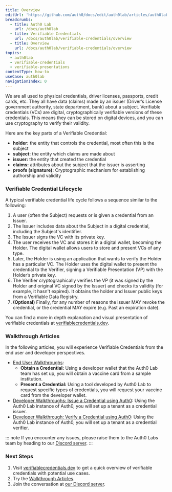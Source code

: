 ```yaml
---
title: Overview
editUrl: 'https://github.com/auth0/docs/edit/auth0lab/articles/auth0lab/verifiable-credentials/overview.md'
breadcrumbs:
  - title: Auth0 Lab
    url: /docs/auth0lab
  - title: Verifiable Credentials
    url: /docs/auth0lab/verifiable-credentials/overview
  - title: Overview
    url: /docs/auth0lab/verifiable-credentials/overview
topics:
  - auth0lab
  - verifiable-credentials
  - verifiable-presentations
contentType: how-to
useCase: auth0lab
navigationIndex: 0
---
```


We are all used to physical credentials, driver licenses, passports, credit cards, etc. They all have data (claims) made by an issuer (Driver’s License government authority, state department, bank) about a subject. Verifiable credentials (VCs) are digital, cryptographically verifiable versions of these credentials. This means they can be stored on digital devices, and you can use cryptography to verify their validity.

Here are the key parts of a Verifiable Credential:

* __holder:__ the entity that controls the credential, most often this is the subject
* __subject:__ the entity which claims are made about
* __issuer:__ the entity that created the credential
* __claims:__ attributes about the subject that the issuer is asserting
* __proofs (signature):__ Cryptographic mechanism for establishing authorship and validity

### Verifiable Credential Lifecycle

A typical verifiable credential life cycle follows a sequence similar to the following:

1. A user (often the Subject) requests or is given a credential from an Issuer.
2. The Issuer includes data about the Subject in a digital credential, including the Subject's identifier.
3. The Issuer signs the VC with its private key.
4. The user receives the VC and stores it in a digital wallet, becoming the Holder. The digital wallet allows users to store and present VCs of any type.
5. Later, the Holder is using an application that wants to verify the Holder has a particular VC. The Holder uses the digital wallet to present the credential to the Verifier, signing a Verifiable Presentation (VP) with the Holder’s private key.
6. The Verifier cryptographically verifies the VP (it was signed by the Holder and original VC signed by the Issuer) and checks its validity (for example, it hasn't expired). It obtains the holder and Issuer public keys from a Verifiable Data Registry.
7. __(Optional)__ Finally, for any number of reasons the issuer MAY revoke the credential, or the credential MAY expire (e.g. Past an expiration date).

You can find a more in depth explanation and visual presentation of verifiable credentials at [verifiablecredentials.dev](https://verifiablecredentials.dev/).

### Walkthrough Articles

In the following articles, you will experience Verifiable Credentials from the end user and developer perspectives.

* [End User Walkthroughs](/auth0lab/verifiable-credentials/end-user-experience):
  * __Obtain a Credential:__ Using a developer wallet that the Auth0 Lab team has set up, you will obtain a vaccine card from a sample institution.
  * __Present a Credential:__ Using a tool developed by Auth0 Lab to request specific types of credentials, you will request your vaccine card from the developer wallet.
* [Developer Walkthroughs: Issue a Credential using Auth0](/auth0lab/verifiable-credentials/developer-walkthrough-issuance): Using the Auth0 Lab instance of Auth0, you will set up a tenant as a credential issuer.
* [Developer Walkthrough: Verify a Credential using Auth0](/auth0lab/verifiable-credentials/developer-walkthrough-verification): Using the Auth0 Lab instance of Auth0, you will set up a tenant as a credential verifier.

::: note
If you encounter any issues, please raise them to the Auth0 Labs team by heading to our [Discord server](https://auth0lab.com/chat).
:::

### Next Steps

1. Visit [verifiablecredentials.dev](https://verifiablecredentials.dev/) to get a quick overview of verifiable credentials with potential use cases.
2. Try the [Walkthrough Articles](#walkthrough-articles).
3. Join the conversation at [our Discord server](https://auth0lab.com/chat).
